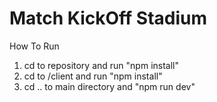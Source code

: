 # Match KickOff Stadium 


How To Run

1. cd to repository and run "npm install"
2. cd to /client and run "npm install"
3. cd .. to main directory and "npm run dev"
